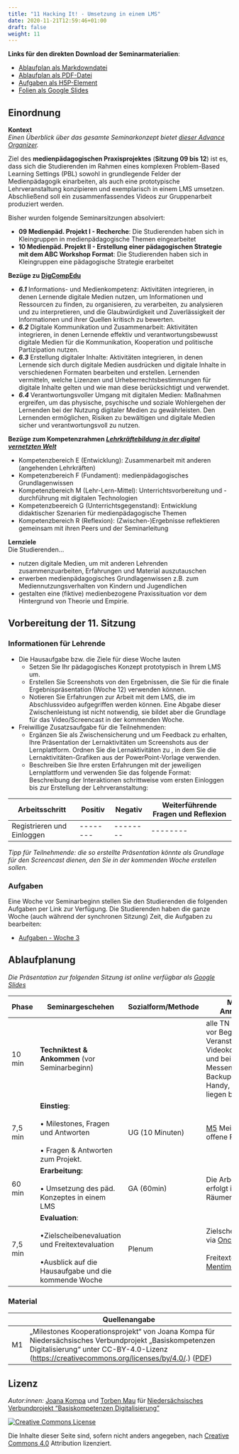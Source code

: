 ```yaml
---
title: "11 Hacking It! - Umsetzung in einem LMS"
date: 2020-11-21T12:59:46+01:00
draft: false
weight: 11
---
```



**Links für den direkten Download der Seminarmaterialien**:
* [Ablaufplan als Markdowndatei](https://raw.githubusercontent.com/Lehrerbildung/BKD-github/main/static/mds/11-HackingIt.md)
* [Ablaufplan als PDF-Datei](https://github.com/Lehrerbildung/BKD-github/raw/main/content/PDFs/11-HackingIt.pdf)
* [Aufgaben als H5P-Element](https://github.com/Lehrerbildung/BKD-github/raw/main/content/h5pElemente/11-HackingIt.h5p)
* [Folien als Google Slides](https://docs.google.com/presentation/d/1tIaAD2fQnrqtFHyCGIqArTecbOBDaDUXDyFiCzlcoh4/edit?usp=sharing)
<!-- -->

## Einordnung 
**Kontext**   
*Einen Überblick über das gesamte Seminarkonzept bietet [dieser Advance Organizer](https://lehrerbildung.github.io/3_-seminarkonzept/ueberblick/).*

Ziel des **medienpädagogischen Praxisprojektes** (**Sitzung 09 bis 12**) ist es, dass sich die Studierenden im Rahmen eines komplexen Problem-Based Learning Settings (PBL) sowohl in grundlegende Felder der Medienpädagogik einarbeiten, als auch eine prototypische Lehrveranstaltung konzipieren und exemplarisch in einem LMS umsetzen. 
Abschließend soll ein zusammenfassendes Videos zur  Gruppenarbeit produziert werden.


Bisher wurden folgende Seminarsitzungen absolviert:
* **09 Medienpäd. Projekt I - Recherche**: Die Studierenden haben sich in Kleingruppen in medienpädagogische Themen eingearbeitet 
* **10 Medienpäd. Projekt II - Erstellung einer pädagogischen Strategie mit dem ABC Workshop Format**: Die Studierenden haben sich in Kleingruppen eine pädagogische Strategie erarbeitet
 



**Bezüge zu [DigCompEdu](https://ec.europa.eu/jrc/en/digcompedu)**   
* ***6.1*** Informations- und Medienkompetenz: Aktivitäten integrieren, in denen Lernende digitale Medien nutzen, um Informationen und Ressourcen zu finden, zu organisieren, zu verarbeiten, zu analysieren und zu interpretieren, und die Glaubwürdigkeit und Zuverlässigkeit der Informationen und ihrer Quellen kritisch zu bewerten. 
* ***6.2*** Digitale Kommunikation und Zusammenarbeit: Aktivitäten integrieren, in denen Lernende effektiv und verantwortungsbewusst digitale Medien für die Kommunikation, Kooperation und politische Partizipation nutzen.
* ***6.3***  Erstellung digitaler Inhalte: Aktivitäten integrieren, in denen Lernende sich durch digitale Medien ausdrücken und digitale Inhalte in verschiedenen Formaten bearbeiten und erstellen. Lernenden vermitteln, welche Lizenzen und Urheberrechtsbestimmungen für digitale Inhalte gelten und wie man diese berücksichtigt und verwendet. 
* ***6.4***  Verantwortungsvoller Umgang mit digitalen Medien: Maßnahmen ergreifen, um das physische, psychische und soziale Wohlergehen der Lernenden bei der Nutzung digitaler Medien zu gewährleisten. Den Lernenden ermöglichen, Risiken zu bewältigen und digitale Medien sicher und verantwortungsvoll zu nutzen.

**Bezüge zum Kompetenzrahmen *[Lehrkräftebildung in der digital vernetzten Welt](http://www.lehrerbildungsverbund-niedersachsen.de/index.php?s=KompetenzrahmenLehrkraeftebildunginderdigitalvernetztenWelt)***   

+  Kompetenzbereich E (Entwicklung): Zusammenarbeit mit anderen (angehenden Lehrkräften)
+ Kompetenzbereich F (Fundament): medienpädagogisches Grundlagenwissen
+ Kompetenzbereich M (Lehr-Lern-Mittel): Unterrichtsvorbereitung und -durchführung mit digitalen Technologien
+ Kompetenzbeereich G (Unterrichtsgegenstand): Entwicklung didaktischer Szenarien für medienpädagogische Themen
+ Kompetenzbereich R (Reflexion): (Zwischen-)Ergebnisse reflektieren  gemeinsam mit ihren Peers und der Seminarleitung

 **Lernziele**   
 Die Studierenden... 
 
+ nutzen  digitale Medien, um mit anderen Lehrenden zusammenzuarbeiten, Erfahrungen und Material auszutauschen 
+ erwerben medienpädagogisches Grundlagenwissen  z.B. zum Mediennutzungsverhalten von Kindern und Jugendlichen
+  gestalten  eine (fiktive) medienbezogene Praxissituation vor dem Hintergrund von Theorie und Empirie. 


## Vorbereitung der 11. Sitzung
### Informationen für Lehrende
+  	Die Hausaufgabe bzw. die Ziele für diese Woche lauten
    +  	Setzen Sie Ihr pädagogisches Konzept prototypisch in Ihrem LMS um.
    +  	Erstellen Sie Screenshots von den Ergebnissen, die Sie für die finale Ergebnispräsentation (Woche 12) verwenden können.
    +  	Notieren Sie Erfahrungen zur Arbeit mit dem LMS, die im Abschlussvideo aufgegriffen werden können. Eine Abgabe dieser Zwischenleistung ist nicht notwendig, sie bildet aber die Grundlage für das Video/Screencast in der kommenden Woche.
+ Freiwillige Zusatzsaufgabe für die Teilnehmenden:
    +  Ergänzen Sie als Zwischensicherung und um Feedback zu erhalten, Ihre Präsentation der Lernaktivitäten um Screenshots aus der Lernplattform. Ordnen Sie die Lernaktivitäten zu , in dem Sie die Lernaktivitäten-Grafiken aus der PowerPoint-Vorlage verwenden.
    + Beschreiben Sie Ihre ersten Erfahrungen mit der jeweiligen Lernplattform und 				verwenden Sie das folgende Format:  Beschreibung der Interaktionen schrittweise vom ersten Einloggen bis zur Erstellung der Lehrveranstaltung:


| Arbeitsschritt | Positiv | Negativ | Weiterführende Fragen und Reflexion | 
| -------- | -------- | -------- |-------- | 
| Registrieren und Einloggen | -------- | -------- |-------- | 

*Tipp für Teilnehmende: die so erstellte Präsentation könnte als Grundlage für den Screencast dienen, den Sie in der kommenden Woche erstellen sollen.*  


### Aufgaben 

Eine Woche vor Seminarbeginn stellen Sie den Studierenden die folgenden  Aufgaben per Link zur Verfügung. Die Studierenden haben die ganze Woche (auch während der synchronen Sitzung) Zeit, die Aufgaben zu bearbeiten:

* [Aufgaben - Woche 3](https://lehrerbildung.github.io/5_aufgaben/session11_aufgaben_h5p/)



## Ablaufplanung 

*Die Präsentation zur folgenden Sitzung ist online verfügbar als [Google Slides](https://docs.google.com/presentation/d/1tIaAD2fQnrqtFHyCGIqArTecbOBDaDUXDyFiCzlcoh4/edit?usp=sharing)*

| Phase | Seminargeschehen | Sozialform/Methode | Material & Anmerkungen |
| -------- | -------- | -------- | -------- |
| 10 min |  **Techniktest & Ankommen** (vor Seminarbeginn) |  |alle TN sind 10 min vor Beginn der Veranstaltung im Videokonferenzraum  und bei einem Messenger (als Backup) online. Handy, Stift und Zettel liegen bereit  |
| 7,5 min | **Einstieg**: <br></br>  • Milestones, Fragen und Antworten <br></br> • Fragen & Antworten zum Projekt. |UG (10 Minuten) | [M5]((https://github.com/Lehrerbildung/BKD-github/raw/main/content/PDFs/10_milestones_cc.pdf)) Meilensteine + offene Fragen klären.|
| 60 min | **Erarbeitung:** <br></br>  • Umsetzung des päd. Konzeptes in einem LMS | GA (60min) | Die Arbeitsphase erfolgt in Break-Out-Räumen  |
| 7,5 min | **Evaluation**: <br></br>•Zielscheibenevaluation und Freitextevaluation <br></br>•Ausblick auf die Hausaufgabe und die kommende Woche | Plenum | Zielscheibenevaluation via [Oncoo](https://oncoo.de/oncoo.php) <br></br> Freitextevaluation via [Mentimeter](https://menti.com/)|



### Material 
|  | Quellenangabe | 
| -------- | -------- | 
| M1  |  „Milestones Kooperationsprojekt“ von Joana Kompa für Niedersächsisches Verbundprojekt „Basiskompetenzen Digitalisierung“ unter CC-BY-4.0-Lizenz (https://creativecommons.org/licenses/by/4.0/.) ([PDF](https://github.com/Lehrerbildung/BKD-github/raw/main/content/PDFs/10_milestones_cc.pdf))| 






## Lizenz
*Autor:innen:* [Joana Kompa](https://joanakompa.com/) und [Torben Mau](https://www.torbenmau.de) für [Niedersächsisches Verbundprojekt “Basiskompetenzen Digitalisierung”](http://www.lehrerbildungsverbund-niedersachsen.de/index.php?s=ProjektBasiskompetenzenDigitalisierung)

<a rel="license" href="http://creativecommons.org/licenses/by/4.0/"><img alt="Creative Commons License" style="border-width:0" src="https://i.creativecommons.org/l/by/4.0/88x31.png" /></a><br/><p>Die Inhalte dieser Seite sind, sofern nicht anders angegeben, nach <a rel="license" href="http://creativecommons.org/licenses/by/4.0/">Creative Commons 4.0</a> Attribution lizenziert.</p>



